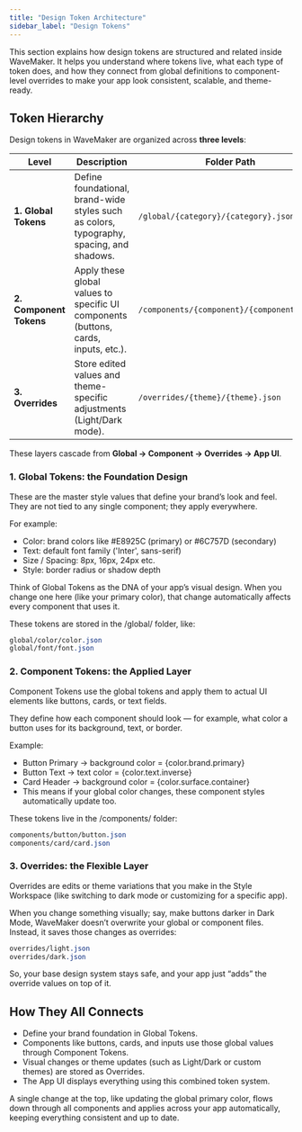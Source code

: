 ```yaml
---
title: "Design Token Architecture"
sidebar_label: "Design Tokens"
---
```


This section explains how design tokens are structured and related inside WaveMaker. It helps you understand where tokens live, what each type of token does, and how they connect from global definitions to component-level overrides to make your app look consistent, scalable, and theme-ready.


## Token Hierarchy

Design tokens in WaveMaker are organized across **three levels**:

| Level | Description | Folder Path |
|--------|--------------|--------------|
| **1. Global Tokens** | Define foundational, brand-wide styles such as colors, typography, spacing, and shadows. | `/global/{category}/{category}.json` |
| **2. Component Tokens** | Apply these global values to specific UI components (buttons, cards, inputs, etc.). | `/components/{component}/{component}.json` |
| **3. Overrides** | Store edited values and theme-specific adjustments (Light/Dark mode). | `/overrides/{theme}/{theme}.json` |

These layers cascade from **Global → Component → Overrides → App UI**.

### 1. Global Tokens: the Foundation Design

These are the master style values that define your brand’s look and feel.
They are not tied to any single component; they apply everywhere.

For example:

- Color: brand colors like #E8925C (primary) or #6C757D (secondary)
- Text: default font family ('Inter', sans-serif)
- Size / Spacing: 8px, 16px, 24px etc.
- Style: border radius or shadow depth

Think of Global Tokens as the DNA of your app’s visual design.
When you change one here (like your primary color), that change automatically affects every component that uses it.

These tokens are stored in the /global/ folder, like:

```css
global/color/color.json
global/font/font.json
```

### 2. Component Tokens: the Applied Layer

Component Tokens use the global tokens and apply them to actual UI elements like buttons, cards, or text fields.

They define how each component should look —
for example, what color a button uses for its background, text, or border.

Example:

- Button Primary → background color = {color.brand.primary}
- Button Text → text color = {color.text.inverse}
- Card Header → background color = {color.surface.container}
- This means if your global color changes, these component styles automatically update too.

These tokens live in the /components/ folder:

```css
components/button/button.json
components/card/card.json
```

### 3. Overrides: the Flexible Layer

Overrides are edits or theme variations that you make in the Style Workspace (like switching to dark mode or customizing for a specific app).

When you change something visually; say, make buttons darker in Dark Mode, WaveMaker doesn’t overwrite your global or component files. Instead, it saves those changes as overrides:

```css
overrides/light.json
overrides/dark.json
```

So, your base design system stays safe, and your app just “adds” the override values on top of it.

## How They All Connects

- Define your brand foundation in Global Tokens.
- Components like buttons, cards, and inputs use those global values through Component Tokens.
- Visual changes or theme updates (such as Light/Dark or custom themes) are stored as Overrides.
- The App UI displays everything using this combined token system.

A single change at the top, like updating the global primary color, flows down through all components and applies across your app automatically, keeping everything consistent and up to date.
